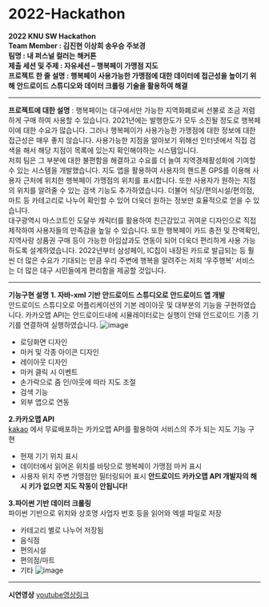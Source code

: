 # 2022-Hackathon
**2022 KNU SW Hackathon  
Team Member : 김진현 이상희 송우승 주보경  
팀명 : 내 퍼스널 컬러는 해커톤  
제출 세션 및 주제 : 자유세션 – 행복페이 가맹점 지도  
프로젝트 한 줄 설명 : 행복페이 사용가능한 가맹점에 대한 데이터에 접근성을 높이기 위해 안드로이드 스튜디오와 데이터 크롤링 기술을 활용하여 해결**  
* * *
**프로젝트에 대한 설명** : 행복페이는 대구에서만 가능한 지역화폐로써 선불로 조금 저렴하게 구매 하여 사용할 수 있습니다. 2021년에는 발행한도가 모두 소진될 정도로 행복페이에 대한 수요가 많습니다. 그러나 행복페이가 사용가능한 가맹점에 대한 정보에 대한 접근성은 매우 좋지 않습니다. 사용가능한 지점을 알아보기 위해선 인터넷에서 직접 검색을 해서 해당 지점이 목록에 있는지 확인해야하는 시스템입니다.  
 저희 팀은 그 부분에 대한 불편함을 해결하고 수요를 더 늘여 지역경제활성화에 기여할 수 있는 시스템을 개발했습니다. 지도 앱을 활용하여 사용자의 핸드폰 GPS를 이용해 사용자 근처에 위치한 행복페이 가맹점의 위치를 표시합니다. 또한 사용자가 원하는 지점의 위치를 알려줄 수 있는 검색 기능도 추가하였습니다. 더불어 식당/편의시설/편의점, 마트 등 카테고리로 나누어 확인할 수 있어 더욱더 원하는 정보만 효율적으로 얻을 수 있습니다.   
 대구광역시 마스코트인 도달쑤 캐릭터를 활용하여 친근감있고 귀여운 디자인으로 직접 제작하여 사용자들의 만족감을 높일 수 있습니다. 또한 행복페이 카드 충전 및 잔액확인, 지역사랑 상품권 구매 등이 가능한 아임샵과도 연동이 되어 더욱더 편리하게 사용 가능하도록 설계하였습니다. 2022년부터 삼성페이, IC칩이 내장된 카드로 발급되는 등 훨씬 더 많은 수요가 기대되는 만큼 우리 주변에 행복을 알려주는 저희 ‘우주행복’ 서비스는 더 많은 대구 시민들에게 편리함을 제공할 것입니다.   
* * *
**기능구현 설명**
**1. 자바-xml 기반 안드로이드 스튜디오로 안드로이드 앱 개발**  
안드로이드 스튜디오로 어플리케이션의 기본 레이아웃 및 대부분의 기능을 구현하였습니다. 카카오맵 API는 안드로이드내에 시뮬레이터로는 실행이 안돼 안드로이드 기종 기기를 연결하여 실행하였습니다. 
![image](https://user-images.githubusercontent.com/87298145/192125252-32d80359-c538-4bf1-95ce-383384ae25fe.png)
-	로딩화면 디자인
-	마커 및 각종 아이콘 디자인
-	레이아웃 디자인
-	마커 클릭 시 이벤트
-	손가락으로 줌 인/아웃에 따라 지도 조절
-	검색 기능
-	외부 앱으로 연동

**2.카카오맵 API**  
[kakao](https://developers.kakao.com/) 에서 무료배포하는 카카오맵 API를 활용하여 서비스의 주가 되는 지도 기능 구현
-	현재 기기 위치 표시
-	데이터에서 읽어온 위치를 바탕으로 행복페이 가맹점 마커 표시
-	사용자 위치 주변 가맹점만 필터링되어 표시
**안드로이드 카카오맵 API 개발자의 해시 키가 없으면 지도 작동이 안됩니다!**

**3.파이썬 기반 데이터 크롤링**  
파이썬 기반으로 위치와 상호명 사업자 번호 등을 읽어와 엑셀 파일로 저장
-	카테고리 별로 나누어 저장됨
- 음식점
- 편의시설
- 편의점/마트
- 기타
![image](https://user-images.githubusercontent.com/87298145/192125287-1354fa35-30bc-4a95-b9d5-09daa005e4f6.png)

* * *
**시연영상**
[youtube영상링크](https://youtu.be/y1lvDlUhan0)
